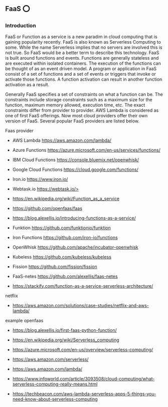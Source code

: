 ## FaaS :o:

### Introduction
FaaS or Function as a service is a new paradim in cloud computing that is gaining popularity recently. FaaS is also
known as Serverless Computing to some. While the name Serverless implies that no servers are involved this is not true. 
So FaaS would be a better term to describe this technology. FaaS is built around functions and events. Functions are
generally stateless and are executed within isolated containers. The execution of the functions can be thought of as an 
event driven model. A program or application in FaaS consist of a set of functions and a set of events or triggers that 
invoke or activate those functions. A function activation can result in another function activation as a result. 

Generally FaaS specifies a set of constraints on what a function can be. The constraints include storage constraints 
such as a maximum size for the function, maximum memory allowed, execution time, etc. The exact constraints differ from
provider to provider. AWS Lambda is considered as one of first FaaS offerings. Now most cloud providers offer their own
version of FaaS. Several popular FaaS providers are listed below.

Faas provider

* AWS Lambda <https://aws.amazon.com/lambda/>
* Azure Functions <https://azure.microsoft.com/en-us/services/functions/>
* IBM Cloud Functions <https://console.bluemix.net/openwhisk/>
* Google Cloud Functions <https://cloud.google.com/functions/>
* Iron.io <https://www.iron.io/>
* Webtask.io https://webtask.io/>


* <https://en.wikipedia.org/wiki/Function_as_a_service>
* <https://github.com/openfaas/faas>
* <https://blog.alexellis.io/introducing-functions-as-a-service/>

* Funktion  <https://github.com/funktionio/funktion>
* Iron Functions <https://github.com/iron-io/functions>
* OpenWhisk <https://github.com/apache/incubator-openwhisk>
* Kubeless <https://github.com/kubeless/kubeless>
* Fission <https://github.com/fission/fission>
* FaaS-netes <https://github.com/alexellis/faas-netes>





* <https://stackify.com/function-as-a-service-serverless-architecture/>

netflix

* <https://aws.amazon.com/solutions/case-studies/netflix-and-aws-lambda/>


example openfaas
* <https://blog.alexellis.io/first-faas-python-function/>

* <https://en.wikipedia.org/wiki/Serverless_computing>


* <https://azure.microsoft.com/en-us/overview/serverless-computing/>
* <https://aws.amazon.com/serverless/>
* <https://aws.amazon.com/lambda/>
* <https://www.infoworld.com/article/3093508/cloud-computing/what-serverless-computing-really-means.html>

* <https://techbeacon.com/aws-lambda-serverless-apps-5-things-you-need-know-about-serverless-computing>


